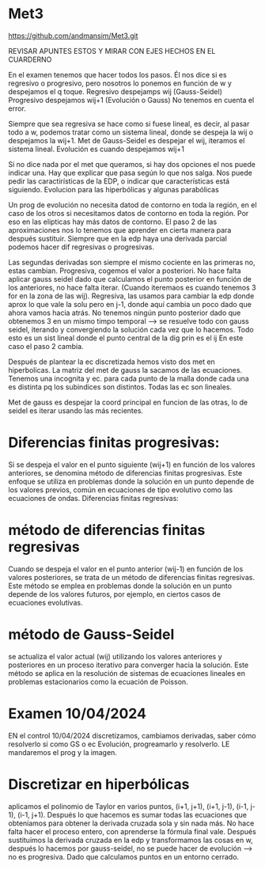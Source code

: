 # Met3
https://github.com/andmansim/Met3.git

REVISAR APUNTES ESTOS Y MIRAR CON EJES HECHOS EN EL CUARDERNO

En el examen tenemos que hacer todos los pasos. Él nos dice si es regresivo o progresivo, pero nosotros lo ponemos en función de w y despejamos el q toque. 
Regresivo despejamps wij (Gauss-Seidel)
Progresivo despejamos wij+1 (Evolución o Gauss)
No tenemos en cuenta el error. 

Siempre que sea regresiva se hace como si fuese lineal, es decir, al pasar todo a w, podemos tratar como un sistema lineal, donde se despeja la wij o despejamos la wij+1. 
Met de Gauss-Seidel es despejar el wij, iteramos el sistema lineal. 
Evolución es cuando despejamos wij+1

Si no dice nada por el met que queramos, si hay dos opciones el nos puede indicar una. 
Hay que explicar que pasa según lo que nos salga. 
Nos puede pedir las caractirísticas de la EDP, o indicar que características está siguiendo. 
Evolucion para las hiperbólicas y algunas parabólicas

Un prog de evolución no necesita datod de contorno en toda la región, en el caso de los otros si necesitamos datos de contorno en toda la región. Por eso en las elipticas hay más datos de contorno. 
El paso 2 de las aproximaciones nos lo tenemos que aprender en cierta manera para después sustituir. 
Siempre que en la edp haya una derivada parcial podemos hacer dif regresivas o progresivas. 

Las segundas derivadas son siempre el mismo cociente en las primeras no, estas cambian. 
Progresiva, cogemos el valor a posteriori. No hace falta aplicar gauss seidel dado que calculamos el punto posterior en función de los anteriores, no hace falta iterar. (Cuando iteremaos es cuando tenemos 3 for en la zona de las wij). 
Regresiva, las usamos para cambiar la edp donde aprox lo que vale la solu pero en j-1, donde aquí cambia un poco dado que ahora vamos hacia atrás. No tenemos ningún punto posterior dado que obtenemos 3 en un mismo timpo temporal --> se resuelve todo con gauss seidel, iterando y convergiendo la solución cada vez que lo hacemos. Todo esto es un sist lineal donde el punto central de la dig prin es el ij 
En este caso el paso 2 cambia. 

Después de plantear la ec discretizada hemos visto dos met en hiperbolicas. 
La matriz del met de gauss la sacamos de las ecuaciones. Tenemos una incognita y ec. para cada punto de la malla donde cada una es distinta pq los subindices son distintos. Todas las ec son lineales. 

Met de gauss es despejar la coord principal en funcion de las otras, lo de seidel es iterar usando las más recientes. 

# Diferencias finitas progresivas:

Si se despeja el valor en el punto siguiente (wij+1) en función de los valores anteriores, se denomina método de diferencias finitas progresivas.
Este enfoque se utiliza en problemas donde la solución en un punto depende de los valores previos, común en ecuaciones de tipo evolutivo como las ecuaciones de ondas.
Diferencias finitas regresivas:

# método de diferencias finitas regresivas
Cuando se despeja el valor en el punto anterior (wij-1) en función de los valores posteriores, se trata de un método de diferencias finitas regresivas.
Este método se emplea en problemas donde la solución en un punto depende de los valores futuros, por ejemplo, en ciertos casos de ecuaciones evolutivas.


# método de Gauss-Seidel
se actualiza el valor actual (wij) utilizando los valores anteriores y posteriores en un proceso iterativo para converger hacia la solución.
Este método se aplica en la resolución de sistemas de ecuaciones lineales en problemas estacionarios como la ecuación de Poisson.

# Examen 10/04/2024
EN el control 10/04/2024 discretizamos, cambiamos derivadas, saber cómo resolverlo si como GS o ec Evolución, progreamarlo y resolverlo. LE mandaremos el prog y la imagen. 

# Discretizar en hiperbólicas
aplicamos el polinomio de Taylor en varios puntos, (i+1, j+1), (i+1, j-1), (i-1, j-1), (i-1, j+1). Después lo que hacemos es sumar todas las ecuaciones que obteníamos para obtener la derivada cruzada sola y sin nada más. No hace falta hacer el proceso entero, con aprenderse la fórmula final vale. 
Después sustituimos la derivada cruzada en la edp y transformamos las cosas en w, después lo hacemos por gauss-seidel, no se puede hacer de evolución --> no es progresiva. Dado que calculamos puntos en un entorno cerrado. 
